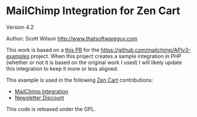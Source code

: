 # MailChimp Integration for Zen Cart

Version 4.2

Author: Scott Wilson
<http://www.thatsoftwareguy.com>

This work is based on a [this PR](https://github.com/mailchimp/APIv3-examples/pull/25) for the https://github.com/mailchimp/APIv3-examples project.  When this project creates a sample integration in PHP (whether or not it is based on the original work I used) I will likely update this integration to keep it more or less aligned.

This example is used in the following [Zen Cart](https://github.com/zencart/zencart) contributions: 

* [MailChimp Integration](https://www.thatsoftwareguy.com/zencart_mailchimp.html)
* [Newsletter Discount](https://www.thatsoftwareguy.com/zencart_newsletter_discount.html)


This code is released under the GPL. 
